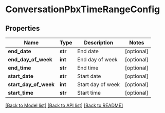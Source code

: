 # ConversationPbxTimeRangeConfig

## Properties
Name | Type | Description | Notes
------------ | ------------- | ------------- | -------------
**end_date** | **str** | End date | [optional] 
**end_day_of_week** | **int** | End day of week | [optional] 
**end_time** | **str** | End time | [optional] 
**start_date** | **str** | Start date | [optional] 
**start_day_of_week** | **int** | Start day of week | [optional] 
**start_time** | **str** | Start time | [optional] 

[[Back to Model list]](../README.md#documentation-for-models) [[Back to API list]](../README.md#documentation-for-api-endpoints) [[Back to README]](../README.md)



